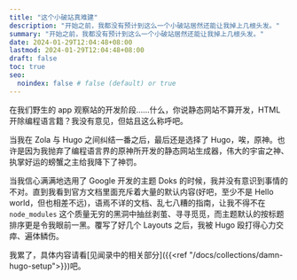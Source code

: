 ```yaml
---
title: "这个小破站真难建"
description: "开始之前，我都没有预计到这么一个小破站居然还能让我掉上几根头发。"
summary: "开始之前，我都没有预计到这么一个小破站居然还能让我掉上几根头发。"
date: 2024-01-29T12:04:48+08:00
lastmod: 2024-01-29T12:04:48+08:00
draft: false
toc: true
seo:
  noindex: false # false (default) or true
---
```


在我们野生的 app 观察站的开发阶段……什么，你说静态网站不算开发，HTML 开除编程语言籍？我没有意见，但姑且这么称呼吧。

当我在 Zola 与 Hugo 之间纠结一番之后，最后还是选择了 Hugo，唉，原神。也许是因为我抛弃了编程语言界的原神所开发的静态网站生成器，伟大的宇宙之神、执掌好运的螃蟹之主给我降下了神罚。

当我信心满满地选用了 Google 开发的主题 Doks 的时候，我并没有意识到事情的不对。直到我看到官方文档里面充斥着大量的默认内容(好吧，至少不是 Hello world，但也相差不远)，语焉不详的文档、乱七八糟的指南，让我不得不在 `node_modules` 这个质量无穷的黑洞中抽丝剥茧、寻寻觅觅，而主题默认的按标题排序更是令我眼前一黑。覆写了好几个 Layouts 之后，我被 Hugo 殴打得心力交瘁、遍体鳞伤。

我累了，具体内容请看[见闻录中的相关部分]({{<ref "/docs/collections/damn-hugo-setup">}})吧。
